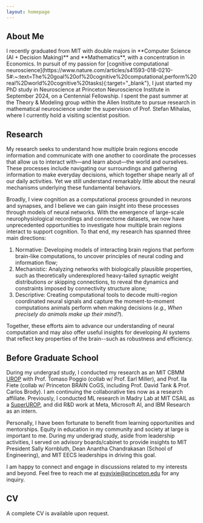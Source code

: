 ```yaml
---
layout: homepage
---
```


<h2 id="about">About Me</h2>
I recently graduated from MIT with double majors in **Computer Science (AI + Decision Making)** and **Mathematics**, with a concentration in Economics. In pursuit of my passion for [cognitive computational neuroscience](https://www.nature.com/articles/s41593-018-0210-5#:~:text=The%20goal%20of%20cognitive%20computational,perform%20real%2Dworld%20cognitive%20tasks){:target="_blank"}, I just started my PhD study in Neuroscience at Princeton Neuroscience Institute in September 2024, on a Centennial Fellowship. I spent the past summer at the Theory & Modeling group within the Allen Institute to pursue research in mathematical neuroscience under the supervision of Prof. Stefan Mihalas, where I currently hold a visiting scientist position.

<h2>Research</h2>
My research seeks to understand how multiple brain regions encode information and communicate with one another to coordinate the processes that allow us to interact with—and learn about—the world and ourselves. These processes include navigating our surroundings and gathering information to make everyday decisions, which together shape nearly all of our daily activities. Yet we still understand remarkably little about the neural mechanisms underlying these fundamental behaviors.

Broadly, I view cognition as a computational process grounded in neurons and synapses, and I believe we can gain insight into these processes through models of neural networks. With the emergence of large-scale neurophysiological recordings and connectome datasets, we now have unprecedented opportunities to investigate how multiple brain regions interact to support cognition. To that end, my research has spanned three main directions:
1. Normative: Developing models of interacting brain regions that perform brain-like computations, to uncover principles of neural coding and information flow;
2. Mechanistic: Analyzing networks with biologically plausible properties, such as theoretically underexplored heavy-tailed synaptic weight distributions *or* skipping connections, to reveal the dynamics and constraints imposed by connectivity structure alone;
3. Descriptive: Creating computational tools to decode multi-region coordinated neural signals and capture the moment-to-moment computations animals perform when making decisions (*e.g., When precisely do animals make up their mind?*).
   
Together, these efforts aim to advance our understanding of neural computation and may also offer useful insights for developing AI systems that reflect key properties of the brain--such as robustness and efficiency.
<!-- I am interested in how population of neurons encodes information and participates in learning, memory, and other cognitive functions. Additionally, I am interested in exploring any low dimensional representations being shared across various tasks and/or organisms. I study this line of work through close collaboration with experimentalists, and keep an eye out for their potential applications in building intelligent systems or understanding neurological disorders. -->
<h2>Before Graduate School</h2>

During my undergrad study, I conducted my research as an MIT CBMM [UROP](https://cbmm.mit.edu/about/people/xie) with Prof. Tomaso Poggio (collab w/ Prof. Earl Miller), and Prof. Ila Fiete (collab w/ Princeton BRAIN CoGS, including Prof. David Tank & Prof. Carlos Brody). I am continuing the collaborative ties now as a research affiliate. Previously, I conducted ML research in Madry Lab at MIT CSAIL as a [SuperUROP](https://superurop.mit.edu/scholars/eva-yi-xie/), and did R&D work at Meta, Microsoft AI, and IBM Research as an intern.

Personally, I have been fortunate to benefit from learning opportunities and mentorships. Equity in education in my community and society at large is important to me. During my undergrad study, aside from leadership activities, I served on advisory boards/cabinet to provide insights to MIT President Sally Kornbluth, Dean Anantha Chandrakasan (School of Engineering), and MIT EECS leaderships in driving this goal.

I am happy to connect and engage in discussions related to my interests and beyond. Feel free to reach me at [evayixie@princeton.edu](mailto:evayixie@princeton.edu) for any inquiry. 

<!-- <h2 id="research">Research Interests</h2>
Include but not limited to:
- **Theoretical/Computational Neuroscience:** learning, memory, cognition, population coding, attractor model.
- **Machine Learning:** biologically plausible learning system, AI Alignment and safe deployment. Exploring AI regulation + policy making.
- **NeuroAI:** A combo of both displines, where the brain inspires better learning algorithm, and AI aids our understanding of the brain.

I believe good research needs both the depth and breath of knowledge and understanding. This enables meaningful associations, and thus leads to breakthroughs. So, I am always open to new things :) Before **CompNeuro** and **NeuroAI**, I did research in **Bionics**, **Nuclear Science**, and **Genomics**. -->

<h2 id="cv">CV</h2>
A complete CV is available upon request.
<!-- [Last Updated Oct 27, 2024] See my CV <a href="Yi_Xie_Neuro.pdf" target="_blank">here</a>. -->

<!-- {% include_relative _includes/misc.md %} -->